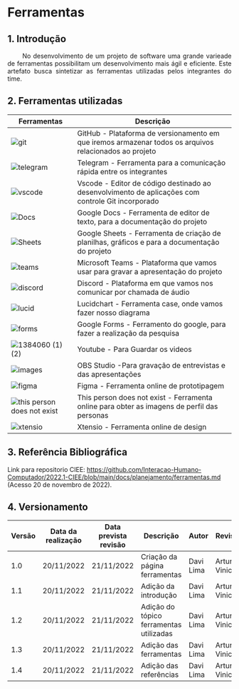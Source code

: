# Ferramentas

## 1. Introdução


<p align = "justify"> &emsp;&emsp; No desenvolvimento de um projeto de software uma grande varieade de ferramentas possibilitam um desenvolvimento mais ágil e eficiente. Este artefato busca sintetizar as ferramentas utilizadas pelos integrantes do time.</p>

## 2. Ferramentas utilizadas

| Ferramentas | Descrição |
|--- |---|
| ![git](https://user-images.githubusercontent.com/57445188/180213267-b691fe40-8a48-4a84-9c06-9d3b968d7850.png) | GitHub - Plataforma de versionamento em que iremos armazenar todos os arquivos relacionados ao projeto |
| ![telegram](https://user-images.githubusercontent.com/79341819/202921808-103d2ba5-cbe7-470c-af5b-e9ff3b5165b2.png)| Telegram - Ferramenta para a comunicação rápida entre os integrantes |	
| ![vscode](https://user-images.githubusercontent.com/57445188/180213541-297d2a9d-0149-49c9-a80d-276c9a5b61a6.png) | Vscode - Editor de código destinado ao desenvolvimento de aplicações com controle Git incorporado |
| ![Docs](https://user-images.githubusercontent.com/57445188/180213515-d9398d08-b964-4e83-a055-1c073d8d01d9.png) | Google Docs - Ferramenta de editor de texto, para a documentação do projeto| 	
| ![Sheets](https://user-images.githubusercontent.com/79341819/202921535-8aa4b8ea-7948-4026-9bd1-5d408282ca7e.png)| Google Sheets - Ferramenta de criação de planilhas, gráficos e para a documentação do projeto|
| ![teams](https://user-images.githubusercontent.com/57445188/180213534-bf912ee6-7653-4518-8383-f98a709c29c9.png) | Microsoft Teams - Plataforma que vamos usar para gravar a apresentação do projeto |
| ![discord](https://user-images.githubusercontent.com/57445188/180213514-8b3180fe-5076-4d9d-bea1-17bd68778706.png) | Discord - Plataforma em que vamos nos comunicar por chamada de áudio |
| ![lucid](https://user-images.githubusercontent.com/57445188/180213530-77d56313-777c-47c8-9edb-bbbbca65b63d.png) | Lucidchart - Ferramenta case, onde vamos fazer nosso diagrama|
| ![forms](https://user-images.githubusercontent.com/57445188/180213519-81d29545-4b52-4cb1-84b0-4cdaf741aa5c.png) | Google Forms - Ferramento do google, para fazer a realização da pesquisa
| ![1384060 (1) (2)](https://user-images.githubusercontent.com/78215376/189770979-28eff2a9-5208-4b88-aa50-d54d39021a4b.png) | Youtube - Para Guardar os videos 
| ![images](https://user-images.githubusercontent.com/78215376/189770950-42125190-ff28-4bf3-bb72-978d3c75d1a4.png) | OBS Studio -Para gravação de entrevistas e das apresentações
| ![figma](https://user-images.githubusercontent.com/79341819/189669875-417daefe-bfd0-4579-a781-8baaf368e143.png)| Figma - Ferramenta online de prototipagem|
|![this person does not exist](https://user-images.githubusercontent.com/87666623/204418432-953e0995-5ea7-4b9c-b198-5769ed46d153.png)| This person does not exist - Ferramenta online para obter as imagens de perfil das personas
|![xtensio](https://user-images.githubusercontent.com/87666623/204418911-a9484fc4-c9fd-4e32-9ed3-35a16bca5586.png)| Xtensio - Ferramenta online de design 



## 3. Referência Bibliográfica

Link para repositorio CIEE: <https://github.com/Interacao-Humano-Computador/2022.1-CIEE/blob/main/docs/planejamento/ferramentas.md> (Acesso 20 de novembro de 2022).

## 4. Versionamento
| Versão | Data da realização | Data prevista revisão | Descrição | Autor | Revisor |
|--------|------|------|-----------|-------|---------|
| 1.0    | 20/11/2022 | 21/11/2022 | Criação da página ferramentas | Davi Lima | Artur Vinicius |
| 1.1    | 20/11/2022 | 21/11/2022 | Adição da introdução | Davi Lima | Artur Vinicius |
| 1.2    | 20/11/2022 | 21/11/2022 | Adição do tópico ferramentas utilizadas | Davi Lima | Artur Vinicius |
| 1.3    | 20/11/2022 | 21/11/2022 | Adição das ferramentas | Davi Lima | Artur Vinicius |
| 1.4    | 20/11/2022 | 21/11/2022 | Adição das referências | Davi Lima | Artur Vinicius |
